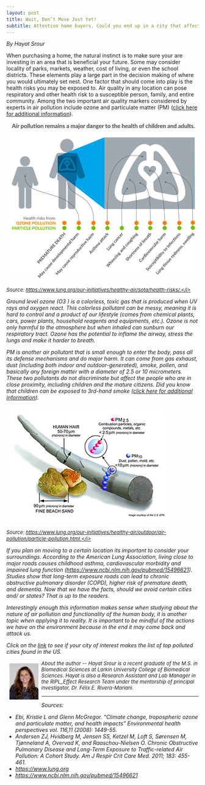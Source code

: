 ```yaml
---
layout: post
title: Wait, Don’t Move Just Yet!
subtitle: Attention home buyers. Could you end up in a city that affects your health?
---
```


*By Hayat Srour*

When purchasing a home, the natural instinct is to make sure your are investing in an area that is beneficial your future. Some may consider locality of parks, markets, weather, cost of living, or even the school districts. These elements play a large part in the decision making of where you would ultimately set nest. One factor that should come into play is the health risks you may be exposed to. Air quality in any location can pose respiratory and other health risk  to a susceptible person, family, and entire community. Among the two important air quality markers considered by experts in air pollution include ozone and particulate matter (PM) (<a href="https://www.ncbi.nlm.nih.gov/pmc/articles/PMC2592262/" target="_blank">click here for additional information</a>). 

<img src="/img/airpollution-hayatpost.png" alt="Danger of Air Pollution" class="inline"/>

<font size="2"><i>Source: https://www.lung.org/our-initiatives/healthy-air/sota/health-risks/.</i></font>

Ground level ozone (O3 ) is a colorless, toxic gas that is produced when UV rays and oxygen react. This colorless pollutant can be messy, meaning it is hard to control and a product of our lifestyle (comes from chemical plants, cars, power plants, household reagents and equipments, etc.). Ozone is not only harmful to the atmosphere but when inhaled can sunburn our respiratory tract. Ozone has the potential to inflame the airway, stress the lungs and make it harder to breath. 

PM is another air pollutant that is small enough to enter the body, pass all its defense mechanisms and do major harm. It can come from gas exhaust, dust (including both indoor and outdoor-generated), smoke, pollen, and basically any foreign matter with a diameter of 2.5 or 10 micrometers. These two pollutants do not discriminate but affect the people who are in close proximity, including children and the mature citizens. Did you know that children can be exposed to 3rd-hand smoke (<a href="https://tobaccocontrol.bmj.com/content/22/3/147">click here for additional information</a>). 

<img src="/img/lungs-air-pollution-hayatblog.png" alt="Danger of Air Pollution" class="inline"/>

<font size="2"><i>Source: https://www.lung.org/our-initiatives/healthy-air/outdoor/air-pollution/particle-pollution.html.</i></font>

If you plan on moving to a certain location its important to consider your surroundings.  According to the American Lung Association, living close to major roads causes childhood asthma, cardiovascular morbidity and impaired lung function (https://www.ncbi.nlm.nih.gov/pubmed/15496621). Studies show that long-term exposure roads can lead to chronic obstructive pulmonary disorder (COPD), higher risk of premature death, and dementia. Now that we have the facts, should we avoid certain cities and/ or states? That is up to the readers. 

Interestingly enough this information makes sense when studying about the nature of air pollution and functionality of the human body, it is another topic when applying it to reality. It is important to be mindful of the actions we have on the environment because in the end it may come back and attack us.

Click on the <a href="https://tobaccocontrol.bmj.com/content/22/3/147https://www.lung.org/our-initiatives/healthy-air/sota/city-rankings/most-polluted-cities.html">link</a> to see if your city of interest makes the list of top polluted cities found in the US.

<img src="/img/Hayat.jpg" alt="Hayat Srour" align="left" style="width: 15%; height: 15%; margin:8px">
<font size="2"><p><i>About the author -- Hayat Srour is a recent graduate of the M.S. in Biomedical Sciences at Larkin University College of Biomedical Sciences. Hayat is also a Research Assistant and Lab Manager in the RIPL_Effect Research Team under the mentorship of principal investigator, Dr. Félix E. Rivera-Mariani.</i></p></font>

---
*Sources*: 
- Ebi, Kristie L and Glenn McGregor. “Climate change, tropospheric ozone and particulate matter, and health impacts” Environmental health perspectives vol. 116,11 (2008): 1449-55.
- Andersen ZJ, Hvidberg M, Jensen SS, Ketzel M, Loft S, Sørensen M, Tjønneland A, Overvad K, and Raaschou-Nielsen O. Chronic Obstructive Pulmonary Disease and Long-Term Exposure to Traffic-related Air Pollution: A Cohort Study. Am J Respir Crit Care Med. 2011; 183: 455-461.
- https://www.lung.org
- https://www.ncbi.nlm.nih.gov/pubmed/15496621
